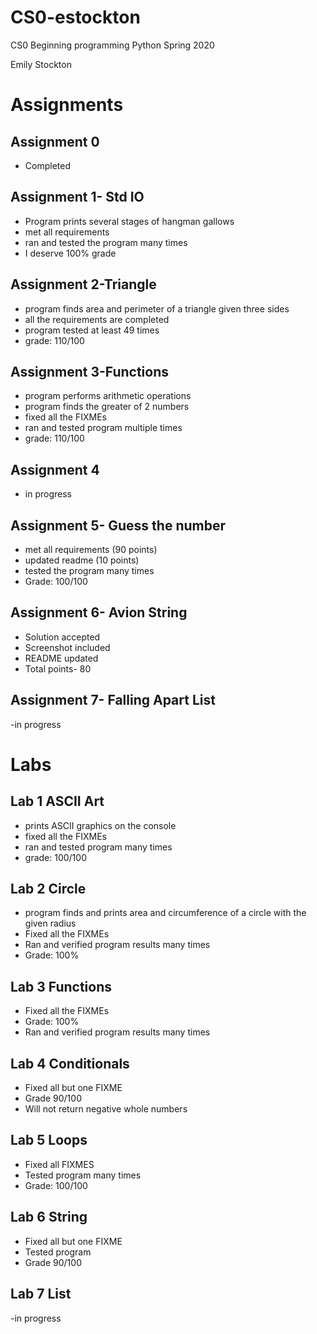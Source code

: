 # CS0-estockton
CS0 Beginning programming Python 
Spring 2020

Emily Stockton

# Assignments

## Assignment 0
- Completed 

## Assignment 1- Std IO
- Program prints several stages of hangman gallows
- met all requirements
- ran and tested the program many times
- I deserve 100% grade

## Assignment 2-Triangle
- program finds area and perimeter of a triangle given three sides
- all the requirements are completed
- program tested at least 49 times
- grade: 110/100

## Assignment 3-Functions
- program performs arithmetic operations
- program finds the greater of 2 numbers
- fixed all the FIXMEs
- ran and tested program multiple times
- grade: 110/100

## Assignment 4
- in progress

## Assignment 5- Guess the number
- met all requirements (90 points)
- updated readme (10 points)
- tested the program many times
- Grade: 100/100


## Assignment 6- Avion String
- Solution accepted
- Screenshot included
- README updated
- Total points- 80

## Assignment 7- Falling Apart List
-in progress




# Labs
## Lab 1 ASCII Art
- prints ASCII graphics on the console
- fixed all the FIXMEs
- ran and tested program many times
- grade: 100/100

## Lab 2 Circle
- program finds and prints area and circumference of a circle with the given radius
- Fixed all the FIXMEs
- Ran and verified program results many times
- Grade: 100%

## Lab 3 Functions
- Fixed all the FIXMEs
- Grade: 100%
- Ran and verified program results many times


## Lab 4 Conditionals
- Fixed all but one FIXME
- Grade 90/100
- Will not return negative whole numbers

## Lab 5 Loops
- Fixed all FIXMES
- Tested program many times
- Grade: 100/100

## Lab 6 String
- Fixed all but one FIXME
- Tested program
- Grade 90/100

## Lab 7 List
-in progress





